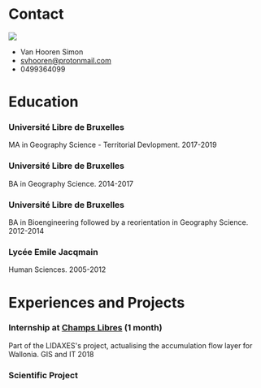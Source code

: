 # Contact

![](https://github.com/svhooren/CV_2019_Public/blob/master/photocv.jpg)

* Van Hooren Simon
* svhooren@protonmail.com
* 0499364099

# Education
### Université Libre de Bruxelles 
MA in Geography Science - Territorial Devlopment.                                                                    2017-2019
### Université Libre de Bruxelles 
BA in Geography Science.                                                                                             2014-2017
### Université Libre de Bruxelles
BA in Bioengineering followed by a reorientation in Geography Science.                                               2012-2014
### Lycée Emile Jacqmain
Human Sciences.                                                                                                      2005-2012

# Experiences and Projects
### Internship at [Champs Libres](https://www.champs-libres.coop) (1 month)
Part of the LIDAXES's project, actualising the accumulation flow layer for Wallonia. GIS and IT                      2018
### Scientific Project

